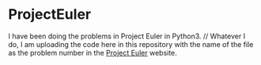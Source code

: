 # ProjectEuler
I have been doing the problems in Project Euler in Python3.
//
Whatever I do, I am uploading the code here in this repository with the name of the file as the problem number in the [Project Euler](https://projecteuler.net/archives) website.
